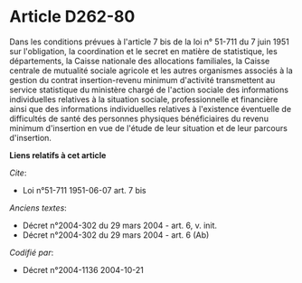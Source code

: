 # Article D262-80

Dans les conditions prévues à l'article 7 bis de la loi n° 51-711 du 7 juin 1951 sur l'obligation, la coordination et le
secret en matière de statistique, les départements, la Caisse nationale des allocations familiales, la Caisse centrale de
mutualité sociale agricole et les autres organismes associés à la gestion du contrat insertion-revenu minimum d'activité
transmettent au service statistique du ministère chargé de l'action sociale des informations individuelles relatives à la
situation sociale, professionnelle et financière ainsi que des informations individuelles relatives à l'existence éventuelle
de difficultés de santé des personnes physiques bénéficiaires du revenu minimum d'insertion en vue de l'étude de leur
situation et de leur parcours d'insertion.

**Liens relatifs à cet article**

_Cite_:

  - Loi n°51-711 1951-06-07 art. 7 bis

_Anciens textes_:

  - Décret n°2004-302 du 29 mars 2004 - art. 6, v. init.
  - Décret n°2004-302 du 29 mars 2004 - art. 6 (Ab)

_Codifié par_:

  - Décret n°2004-1136 2004-10-21
